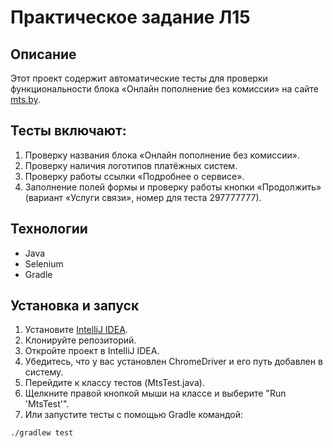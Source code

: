 # Практическое задание Л15

## Описание

Этот проект содержит автоматические тесты для проверки функциональности блока «Онлайн пополнение без комиссии» на сайте [mts.by](http://mts.by).

## Тесты включают:

1. Проверку названия блока «Онлайн пополнение без комиссии».
2. Проверку наличия логотипов платёжных систем.
3. Проверку работы ссылки «Подробнее о сервисе».
4. Заполнение полей формы и проверку работы кнопки «Продолжить» (вариант «Услуги связи», номер для теста 297777777).

## Технологии

- Java
- Selenium
- Gradle

## Установка и запуск

1. Установите [IntelliJ IDEA](https://www.jetbrains.com/idea/).
2. Клонируйте репозиторий.
3. Откройте проект в IntelliJ IDEA.
4. Убедитесь, что у вас установлен ChromeDriver и его путь добавлен в систему.
5. Перейдите к классу тестов (MtsTest.java).
6. Щелкните правой кнопкой мыши на классе и выберите "Run 'MtsTest'".
7. Или запустите тесты с помощью Gradle командой:

```sh
./gradlew test
